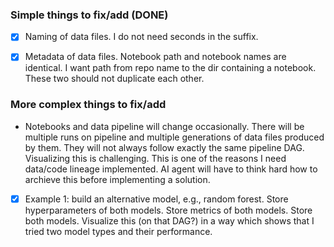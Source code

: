 ### Simple things to fix/add (DONE)

- [x] Naming of data files. I do not need seconds in the suffix.
- [x] Metadata of data files. Notebook path and notebook names are identical. I want path from repo name to the dir containing a notebook. These two should not duplicate each other.


### More complex things to fix/add

- Notebooks and data pipeline will change occasionally. There will be multiple runs on pipeline and multiple generations of data files produced by them. They will not always follow exactly the same pipeline DAG. Visualizing this is challenging. This is one of the reasons I need data/code lineage implemented. AI agent will have to think hard how to archieve this before implementing a solution. 
- [x] Example 1: build an alternative model, e.g., random forest. Store hyperparameters of both models. Store metrics of both models. Store both models. Visualize this (on that DAG?) in a way which shows that I tried two model types and their performance.


